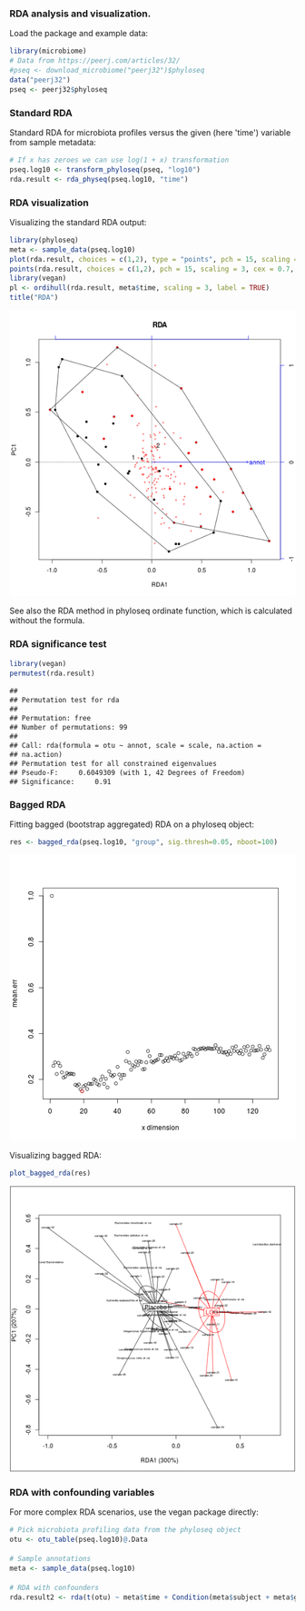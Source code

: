 ### RDA analysis and visualization. 

Load the package and example data:


```r
library(microbiome)
# Data from https://peerj.com/articles/32/
#pseq <- download_microbiome("peerj32")$phyloseq
data("peerj32")
pseq <- peerj32$phyloseq
```

### Standard RDA 

Standard RDA for microbiota profiles versus the given (here 'time')
variable from sample metadata:


```r
# If x has zeroes we can use log(1 + x) transformation
pseq.log10 <- transform_phyloseq(pseq, "log10")
rda.result <- rda_physeq(pseq.log10, "time")
```

### RDA visualization

Visualizing the standard RDA output:


```r
library(phyloseq)
meta <- sample_data(pseq.log10)
plot(rda.result, choices = c(1,2), type = "points", pch = 15, scaling = 3, cex = 0.7, col = meta$time)
points(rda.result, choices = c(1,2), pch = 15, scaling = 3, cex = 0.7, col = meta$time)
library(vegan)
pl <- ordihull(rda.result, meta$time, scaling = 3, label = TRUE)
title("RDA")
```

![plot of chunk rda4](figure/rda4-1.png)

See also the RDA method in phyloseq ordinate function, which is calculated without the formula.


### RDA significance test


```r
library(vegan)
permutest(rda.result) 
```

```
## 
## Permutation test for rda 
## 
## Permutation: free
## Number of permutations: 99
##  
## Call: rda(formula = otu ~ annot, scale = scale, na.action =
## na.action)
## Permutation test for all constrained eigenvalues
## Pseudo-F:	 0.6049309 (with 1, 42 Degrees of Freedom)
## Significance:	 0.91
```

### Bagged RDA

Fitting bagged (bootstrap aggregated) RDA on a phyloseq object:


```r
res <- bagged_rda(pseq.log10, "group", sig.thresh=0.05, nboot=100)
```

![plot of chunk rda5](figure/rda5-1.png)

Visualizing bagged RDA:


```r
plot_bagged_rda(res)
```

![plot of chunk rda6](figure/rda6-1.png)


### RDA with confounding variables 

For more complex RDA scenarios, use the vegan package directly:


```r
# Pick microbiota profiling data from the phyloseq object
otu <- otu_table(pseq.log10)@.Data

# Sample annotations
meta <- sample_data(pseq.log10)

# RDA with confounders
rda.result2 <- rda(t(otu) ~ meta$time + Condition(meta$subject + meta$gender))
```



